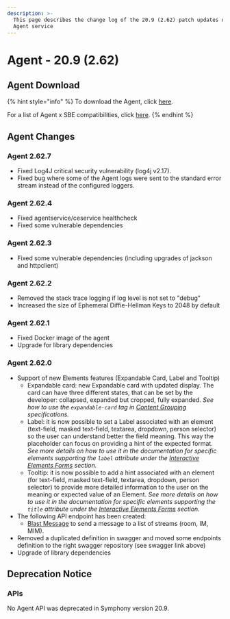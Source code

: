 ```yaml
---
description: >-
  This page describes the change log of the 20.9 (2.62) patch updates of the
  Agent service
---
```


# Agent - 20.9 (2.62)

## Agent Download

{% hint style="info" %}
To download the Agent, click [here](https://docs.developers.symphony.com/admin-guide/agent-guide/agent-download).

For a list of Agent x SBE compatibilities, click [here](../../agent-guide/sbe-x-agent-compatibility-matrix.md).
{% endhint %}

## Agent Changes

### Agent 2.62.7

* Fixed Log4J critical security vulnerability (log4j v2.17).
* Fixed bug where some of the Agent logs were sent to the standard error stream instead of the configured loggers.

### Agent 2.62.4

* Fixed agentservice/ceservice healthcheck
* Fixed some vulnerable dependencies

### Agent 2.62.3

* Fixed some vulnerable dependencies (including upgrades of jackson and httpclient)

### Agent 2.62.2

* Removed the stack trace logging if log level is not set to "debug"
* Increased the size of Ephemeral Diffie-Hellman Keys to 2048 by default

### Agent 2.62.1

* Fixed Docker image of the agent
* Upgrade for library dependencies

### Agent 2.62.0

* Support of new Elements features (Expandable Card, Label and Tooltip)
  * Expandable card: new Expandable card with updated display. The card can have three different states, that can be set by the developer: collapsed, expanded but cropped, fully expanded. _See how to use the `expandable-card` tag in_ [_Content Grouping_](../../../building-bots-on-symphony/messages/overview-of-messageml/messageml-basic-format-tags/content-grouping.md) _specifications._
  * Label: it is now possible to set a Label associated with an element (text-field, masked text-field, textarea, dropdown, person selector) so the user can understand better the field meaning. This way the placeholder can focus on providing a hint of the expected format. _See more details on how to use it in the documentation for specific elements supporting the `label` attribute under the_ [_Interactive Elements Forms_](../../../building-bots-on-symphony/messages/overview-of-messageml/symphony-elements-1/) _section._
  * Tooltip: it is now possible to add a hint associated with an element (for text-field, masked text-field, textarea, dropdown, person selector) to provide more detailed information to the user on the meaning or expected value of an Element. _See more details on how to use it in the documentation for specific elements supporting the `title` attribute under the_ [_Interactive Elements Forms_](../../../building-bots-on-symphony/messages/overview-of-messageml/symphony-elements-1/) _section._
* The following API endpoint has been created:
  * [Blast Message](https://developers.symphony.com/restapi/v20.9/reference#blast-message) to send a message to a list of streams (room, IM, MIM).
* Removed a duplicated definition in swagger and moved some endpoints definition to the right swagger repository (see swagger link above)
* Upgrade of library dependencies



## **Deprecation Notice**

### **APIs**

No Agent API was deprecated in Symphony version 20.9.
